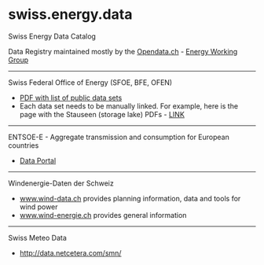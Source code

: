 # swiss.energy.data
Swiss Energy Data Catalog

Data Registry maintained mostly by the [Opendata.ch](http://opendata.ch/) - [Energy Working Group](http://energy.opendata.ch/)

----------

Swiss Federal Office of Energy (SFOE, BFE, OFEN)
  -  [PDF with list of public data sets](http://www.bfe.admin.ch/themen/00526/00541/00542/index.html?lang=en&dossier_id=05851)
  -  Each data set needs to be manually linked. For example, here is the page with the Stauseen (storage lake) PDFs - [LINK](http://www.bfe.admin.ch/themen/00526/00541/00542/00630/index.html?lang=de&dossier_id=00766)

----------

ENTSOE-E - Aggregate transmission and consumption for European countries
 - [Data Portal](https://www.entsoe.eu/data/data-portal/Pages/default.aspx)

 
----------

Windenergie-Daten der Schweiz
 - www.wind-data.ch provides planning information, data and tools for wind power
 - www.wind-energie.ch provides general information
 
----------

Swiss Meteo Data
 - http://data.netcetera.com/smn/
